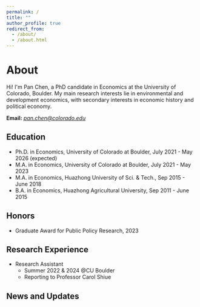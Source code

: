 ```yaml
---
permalink: /
title: ""
author_profile: true
redirect_from: 
  - /about/
  - /about.html
---
```


# About

Hi! I'm Pan Chen, a PhD candidate in Economics at the University of Colorado, Boulder. My main research interests lie in environmental and development economics, with secondary interests in economic history and political economy. 

**Email:** [*pan.chen@colorado.edu*](mailto:pach8330@colorado.edu)

## Education
* Ph.D. in Economics, University of Colorado at Boulder, July 2021 - May 2026 (expected)
* M.A. in Economics, University of Colorado at Boulder, July 2021 - May 2023
* M.A. in Economics, Huazhong University of Sci. & Tech., Sep 2015 - June 2018
* B.A. in Economics, Huazhong Agricultural University, Sep 2011 - June 2015 

## Honors
* Graduate Award for Public Policy Research, 2023

## Research Experience
* Research Assistant
  * Summer 2022 & 2024 @CU Boulder
  * Reporting to Professor Carol Shiue

## News and Updates
